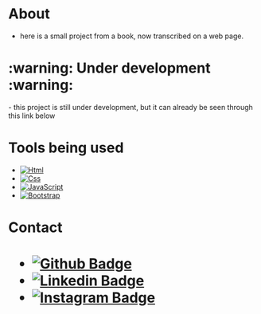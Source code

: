 <h1>About</h1>

- here is a small project from a book, now transcribed on a web page.

<h1 text-algin="center">:warning: Under development :warning:</h1>
-  this project is still under development, but it can already be seen through this link below 

<h1>Tools being used</h1>

- [![Html](https://img.shields.io/badge/HTML-239120?style=for-the-badge&logo=html5&logoColor=white)]()
- [![Css](https://img.shields.io/badge/CSS3-1572B6?style=for-the-badge&logo=css3&logoColor=white)]()
- [![JavaScript](https://img.shields.io/badge/JavaScript-323330?style=for-the-badge&logo=javascript&logoColor=F7DF1E)]()
- [![Bootstrap](https://img.shields.io/badge/Bootstrap-563D7C?style=for-the-badge&logo=bootstrap&logoColor=white)]()

<h1>Contact<h1>

- [![Github Badge](https://img.shields.io/badge/GitHub-100000?style=for-the-badge&logo=github&logoColor=white&link=https://github.com/Caiozxx)](https://github.com/Caiozxx)
- [![Linkedin Badge](https://img.shields.io/badge/LinkedIn-0077B5?style=for-the-badge&logo=linkedin&logoColor=white&link=https://www.linkedin.com/in/caio-ferreira-0679411b2/)](https://www.linkedin.com/in/caio-ferreira-0679411b2/)
- [![Instagram Badge](https://img.shields.io/badge/Instagram-E4405F?style=for-the-badge&logo=instagram&logoColor=white&link=https://www.instagram.com/_caiozzzz/)](https://www.instagram.com/_caiozzzz/)